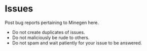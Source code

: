 Issues
======

Post bug reports pertaining to Minegen here.
* Do not create duplicates of issues.
* Do not maliciously be rude to others.
* Do not spam and wait patiently for your issue to be answered.
